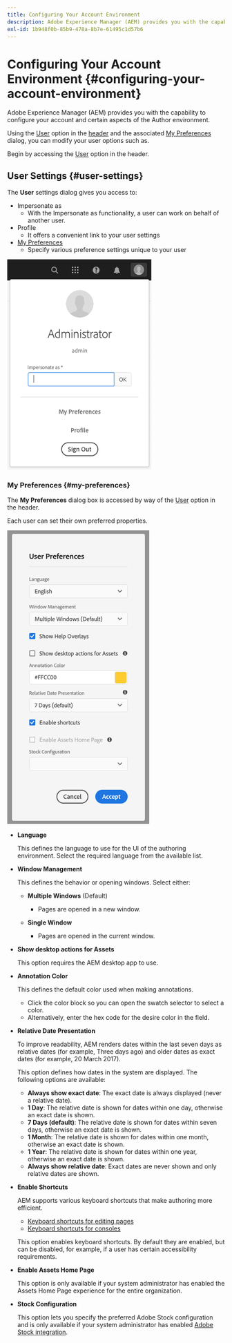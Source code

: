 ```yaml
---
title: Configuring Your Account Environment
description: Adobe Experience Manager (AEM) provides you with the capability to configure your account and certain aspects of the Author environment.
exl-id: 1b948f0b-85b9-478a-8b7e-61495c1d57b6
---
```

# Configuring Your Account Environment {#configuring-your-account-environment}

Adobe Experience Manager (AEM) provides you with the capability to configure your account and certain aspects of the Author environment.

Using the [User](#user-settings) option in the [header](/help/sites-cloud/authoring/basic-handling.md#the-header) and the associated [My Preferences](#my-preferences) dialog, you can modify your user options such as.

Begin by accessing the [User](#user-settings) option in the header.

## User Settings {#user-settings}

The **User** settings dialog gives you access to:

* Impersonate as
  * With the Impersonate as functionality, a user can work on behalf of another user. <!--With the [Impersonate as](/help/sites-administering/security.md#impersonating-another-user) functionality, a user can work on behalf of another user.-->
* Profile
  * It offers a convenient link to your user settings <!--Offers a convenient link to your [user settings](/help/sites-administering/security.md))-->
* [My Preferences](#my-preferences)
  * Specify various preference settings unique to your user

![User settings](/help/sites-cloud/authoring/assets/user-settings.png)

### My Preferences {#my-preferences}

The **My Preferences** dialog box is accessed by way of the [User](#user-settings) option in the header.

Each user can set their own preferred properties.

![My Preferences](/help/sites-cloud/authoring/assets/user-preferences.png)

* **Language**

  This defines the language to use for the UI of the authoring environment. Select the required language from the available list.

* **Window Management**

  This defines the behavior or opening windows. Select either:

  * **Multiple Windows** (Default)

    * Pages are opened in a new window.

  * **Single Window**

    * Pages are opened in the current window.

* **Show desktop actions for Assets**

  This option requires the AEM desktop app to use.

* **Annotation Color**

  This defines the default color used when making annotations.

  * Click the color block so you can open the swatch selector to select a color.
  * Alternatively, enter the hex code for the desire color in the field.

* **Relative Date Presentation**

  To improve readability, AEM renders dates within the last seven days as relative dates (for example, Three days ago) and older dates as exact dates (for example, 20 March 2017).

  This option defines how dates in the system are displayed. The following options are available:

  * **Always show exact date**: The exact date is always displayed (never a relative date).
  * **1 Day**: The relative date is shown for dates within one day, otherwise an exact date is shown.
  * **7 Days (default)**: The relative date is shown for dates within seven days, otherwise an exact date is shown.
  * **1 Month**: The relative date is shown for dates within one month, otherwise an exact date is shown.
  * **1 Year**: The relative date is shown for dates within one year, otherwise an exact date is shown.
  * **Always show relative date**: Exact dates are never shown and only relative dates are shown.

* **Enable Shortcuts**

  AEM supports various keyboard shortcuts that make authoring more efficient.

  * [Keyboard shortcuts for editing pages](/help/sites-cloud/authoring/page-editor/keyboard-shortcuts.md)
  * [Keyboard shortcuts for consoles](/help/sites-cloud/authoring/sites-console/keyboard-shortcuts.md)

  This option enables keyboard shortcuts. By default they are enabled, but can be disabled, for example,  if a user has certain accessibility requirements.

* **Enable Assets Home Page**

  This option is only available if your system administrator has enabled the Assets Home Page experience for the entire organization.

* **Stock Configuration**

  This option lets you specify the preferred Adobe Stock configuration and is only available if your system administrator has enabled [Adobe Stock integration](/help/assets/aem-assets-adobe-stock.md).
